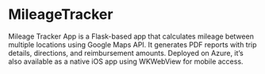# MileageTracker
Mileage Tracker App is a Flask-based app that calculates mileage between multiple locations using Google Maps API. It generates PDF reports with trip details, directions, and reimbursement amounts. Deployed on Azure, it’s also available as a native iOS app using WKWebView for mobile access.
